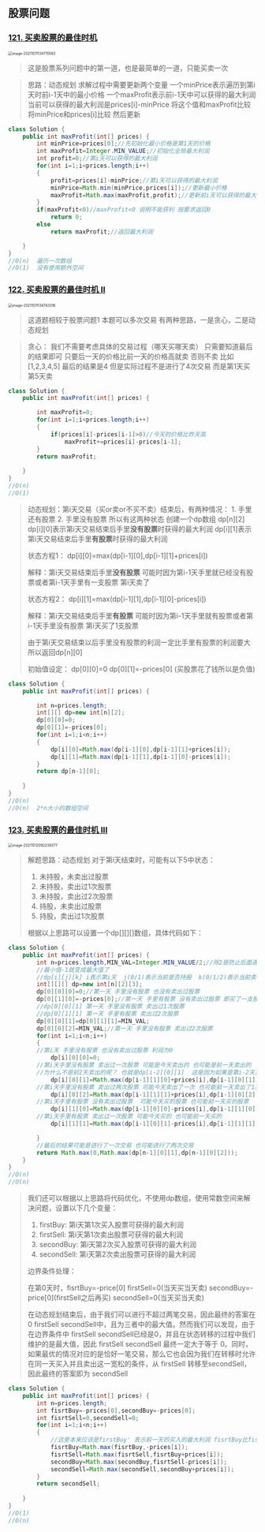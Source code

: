 ## 股票问题

### [121. 买卖股票的最佳时机](https://leetcode-cn.com/problems/best-time-to-buy-and-sell-stock/)

<img src="../../MyNotesImgs/股票问题动态规划.assets/image-20211011134715583.png" alt="image-20211011134715583" style="zoom:50%;" />

> 这是股票系列问题中的第一道，也是最简单的一道，只能买卖一次 

> 思路：动态规划  求解过程中需要更新两个变量 一个minPrice表示遍历到第i天时前i-1天中的最小价格  一个maxProfit表示前i-1天中可以获得的最大利润  当前可以获得的最大利润是prices[i]-minPrice  将这个值和maxProfit比较 将minPrice和prices[i]比较  然后更新

``` java
class Solution {
    public int maxProfit(int[] prices) {
        int minPrice=prices[0];//先初始化最小价格是第1天的价格
        int maxProfit=Integer.MIN_VALUE;//初始化全局最大利润
        int profit=0;//第i天可以获得的最大利润
        for(int i=1;i<prices.length;i++)
        {
            profit=prices[i]-minPrice;//第i天可以获得的最大利润
            minPrice=Math.min(minPrice,prices[i]);//更新最小价格
            maxProfit=Math.max(maxProfit,profit);//更新前i天可以获得的最大利润
        }
        if(maxProfit<0)//maxProfit<0 说明不能获利 按要求返回0
            return 0;
        else
            return maxProfit;//返回最大利润

    }
}
//O(n)  遍历一次数组
//O(1)  没有使用额外空间
```

### [122. 买卖股票的最佳时机 II](https://leetcode-cn.com/problems/best-time-to-buy-and-sell-stock-ii/)

<img src="../../MyNotesImgs/股票问题动态规划.assets/image-20211011134743316.png" alt="image-20211011134743316" style="zoom:50%;" />



> 这道题相较于股票问题1 本题可以多次交易   有两种思路，一是贪心，二是动态规划

> 贪心： 我们不需要考虑具体的交易过程（哪天买哪天卖） 只需要知道最后的结果即可 只要后一天的价格比前一天的价格高就卖 否则不卖 比如[1,2,3,4,5]  最后的结果是4 但是实际过程不是进行了4次交易  而是第1天买 第5天卖

``` java
class Solution {
    public int maxProfit(int[] prices) {

        int maxProfit=0;
        for(int i=1;i<prices.length;i++)
        {
            if(prices[i]-prices[i-1]>0)//今天的价格比昨天高
                maxProfit+=prices[i]-prices[i-1];
        }
        return maxProfit;
      
    }
}
//O(n)
//O(1)
```

> 动态规划：第i天交易（买or卖or不买不卖）结束后，有两种情况： 1. 手里还有股票  2. 手里没有股票  所以有这两种状态  创建一个dp数组  dp\[n][2]  dp\[i][0]表示第i天交易结束后手里**没有股票**时获得的最大利润  dp\[i][1]表示第i天交易结束后手里**有股票**时获得的最大利润   
>
> 状态方程1： dp\[i][0]=max(dp\[i-1][0],dp\[i-1][1]+prices[i])   
>
> 解释：第i天交易结束后手里**没有股票** 可能时因为第i-1天手里就已经没有股票或者第i-1天手里有一支股票  第i天卖了
>
> 状态方程2： dp\[i][1]=max(dp\[i-1][1],dp\[i-1][0]-prices[i])   
>
> 解释：第i天交易结束后手里**有股票** 可能时因为第i-1天手里就有股票或者第i-1天手里没有股票  第i天买了1支股票
>
> 由于第i天交易结束以后手里没有股票的利润一定比手里有股票的利润要大  所以返回dp\[n][0]
>
> 初始值设定： dp\[0][0]=0    dp\[0][1]=-prices[0] (买股票花了钱所以是负值)

``` java
class Solution {
    public int maxProfit(int[] prices) {

        int n=prices.length;
        int[][] dp=new int[n][2];
        dp[0][0]=0;
        dp[0][1]=-prices[0];
        for(int i=1;i<n;i++)
        {
            dp[i][0]=Math.max(dp[i-1][0],dp[i-1][1]+prices[i]);
            dp[i][1]=Math.max(dp[i-1][1],dp[i-1][0]-prices[i]);
        }
        return dp[n-1][0];
      
    }
}
//O(n)
//O(n)  2*n大小的数组空间
```

### [123. 买卖股票的最佳时机 III](https://leetcode-cn.com/problems/best-time-to-buy-and-sell-stock-iii/)

<img src="../../MyNotesImgs/股票问题动态规划.assets/image-20211012092238377.png" alt="image-20211012092238377" style="zoom:50%;" />

> 解题思路：动态规划  对于第i天结束时，可能有以下5中状态：
>
> 1. 未持股，未卖出过股票
> 2. 未持股，卖出过1次股票
> 3. 未持股，卖出过2次股票
> 4. 持股，未卖出过股票
> 5. 持股，卖出过1次股票
>
> 根据以上思路可以设置一个dp\[]\[]\[]数组，具体代码如下：

```java
class Solution {
    public int maxProfit(int[] prices) {
        int n=prices.length,MIN_VAL=Integer.MIN_VALUE/2;//除2是防止后面遇到-1的情况
        //最小值-1就变成最大值了
        //dp[i][j][k] i表示第i天  j(0/1)表示当前是否持股  k(0/1/2)表示当前卖出的次数
        int[][][] dp=new int[n][2][3];
        dp[0][0][0]=0;//第一天 手里没有股票 也没有卖出过股票
        dp[0][1][0]=-prices[0];//第一天 手里有股票 没有卖出过股票 即买了一支股票
        //dp[0][0][1] 第一天 手里没有股票 卖出过1次股票
        //dp[0][1][1] 第一天 手里有股票 卖出过2次股票
        dp[0][0][1]=dp[0][1][1]=MIN_VAL;
        dp[0][0][2]=MIN_VAL;//第一天 手里没有股票 卖出过2次股票
        for(int i=1;i<n;i++)
        {
        //第i天 手里没有股票 也没有卖出过股票 利润为0
            dp[i][0][0]=0;
        //第i天手里没有股票 卖出过一次股票 可能是今天卖出的 也可能是前一天卖出的
        //为什么不是前2天卖出的呢？ 也就是dp[i-2][0][1]  这是因为如果是第i-2天卖出的，那么第i-1天就会没有交易，因此dp[i-1][0][1]=dp[i-2][0][1] 又转换过来了
            dp[i][0][1]=Math.max(dp[i-1][1][0]+prices[i],dp[i-1][0][1]);
        //第i天手里没有股票 卖出过两次股票 可能今天卖出了一次 也可能前一天卖出了1次
            dp[i][0][2]=Math.max(dp[i-1][1][1]+prices[i],dp[i-1][0][2]);
        //第i天手里有股票 没有卖出过股票  可能今天买的股票 也可能前一天买的股票
            dp[i][1][0]=Math.max(dp[i-1][0][0]-prices[i],dp[i-1][1][0]);
        //第i天手里有股票 卖出过一次股票 可能今天买的 也可能前一天买的
            dp[i][1][1]=Math.max(dp[i-1][0][1]-prices[i],dp[i-1][1][1]);

        }
        //最后的结果可能是进行了一次交易 也可能进行了两次交易
        return Math.max(0,Math.max(dp[n-1][0][1],dp[n-1][0][2]));
    }
}
//O(n)
//O(n)
```

> 我们还可以根据以上思路将代码优化，不使用dp数组，使用常数空间来解决问题，设置以下几个变量：
>
> 1. firstBuy:  第i天第1次买入股票可获得的最大利润
> 2. firstSell:  第i天第1次卖出股票可获得的最大利润
> 3. secondBuy:  第i天第2次买入股票可获得的最大利润
> 4. secondSell:  第i天第2次卖出股票可获得的最大利润
>
> 边界条件处理：
>
> 在第0天时，fisrtBuy=-price[0]   firstSell=0(当天买当天卖)   secondBuy=-price\[0](firstSell之后再买) secondSell=0(当天买当天卖)
>
> 在动态规划结束后，由于我们可以进行不超过两笔交易，因此最终的答案在 0 firstSell secondSell中，且为三者中的最大值。然而我们可以发现，由于在边界条件中 firstSell secondSell已经是0，并且在状态转移的过程中我们维护的是最大值，因此 firstSell secondSell 最终一定大于等于 0。同时，如果最优的情况对应的是恰好一笔交易，那么它也会因为我们在转移时允许在同一天买入并且卖出这一宽松的条件，从 firstSell 转移至secondSell，因此最终的答案即为 secondSell
>

```java
class Solution {
    public int maxProfit(int[] prices) {
        int n=prices.length;
        int fisrtBuy=-prices[0],secondBuy=-prices[0];
        int fisrtSell=0,secondSell=0;
        for(int i=1;i<n;i++)
        {
            //这里本来应该是firstBuy' 表示前一天的买入的最大利润 fisrtBuy比fisrtBuy'多考虑了在第i天买入股票的情况 但是在转移到firstSell时 考虑的是第i天卖出股票的情况 相当于在同一天买入卖出 因此对答案不会产生影响
            fisrtBuy=Math.max(fisrtBuy,-prices[i]);
            fisrtSell=Math.max(fisrtSell,fisrtBuy+prices[i]);
            secondBuy=Math.max(secondBuy,fisrtSell-prices[i]);
            secondSell=Math.max(secondSell,secondBuy+prices[i]);
        }
        return secondSell;
       
    }
}
//O(1)
//O(n)
```


